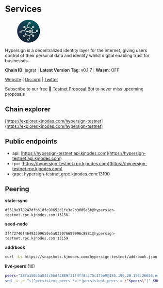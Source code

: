 # Services

<figure><img src="https://raw.githubusercontent.com/kj89/cosmos-images/main/logos/hypersign.png" alt=""><figcaption></figcaption></figure>

Hypersign is a decentralized identity layer for the internet, giving  users control of their personal data and identity whilst digital  enabling trust for businesses.

**Chain ID**: jagrat | **Latest Version Tag**: v0.1.7 | **Wasm**: OFF

[Website](https://hypersign.id) | [Discord](https://discord.gg/DmuUjMrHVw) | [Twitter](https://twitter.com/hypersignchain)



Subscribe to our free [🤖 Testnet Proposal Bot](https://t.me/kjnodes_testnet_proposal_bot) to never miss upcoming proposals


## Chain explorer
[https://explorer.kjnodes.com/hypersign-testnet](https://explorer.kjnodes.com/hypersign-testnet)

## Public endpoints

* api: [https://hypersign-testnet.api.kjnodes.com](https://hypersign-testnet.api.kjnodes.com)
* rpc: [https://hypersign-testnet.rpc.kjnodes.com](https://hypersign-testnet.rpc.kjnodes.com)
* grpc: hypersign-testnet.grpc.kjnodes.com:13190

## Peering

**state-sync**

```text
d5519e378247dfb61dfe90652d1fe3e2b3005a5b@hypersign-testnet.rpc.kjnodes.com:13156
```

**seed-node**

```text
3f472746f46493309650e5a033076689996c8881@hypersign-testnet.rpc.kjnodes.com:13159
```

**addrbook**
```bash
curl -Ls https://snapshots.kjnodes.com/hypersign-testnet/addrbook.json > $HOME/.hid-node/config/addrbook.json
```

**live-peers** (10)
```bash
peers="28fa150b5a843c9bdf2889f31f4ff8ac75c17be9@185.196.20.153:26656,ec5127072c252f7246fb66f7e7762423a23ff6bd@154.12.228.93:31656,d5519e378247dfb61dfe90652d1fe3e2b3005a5b@65.109.68.190:13156,23eff008c88dcc60ef9a71f2fb469c472679c35e@136.243.88.91:5040,54f5df8d6516ead7099191776d9ee2048e0ec947@95.214.53.46:26656,d92268c246e02a54103f7098b901b876c88f006e@5.161.130.108:26656,d7c9b9a3c3a6c5f4ccdfb37a8358755b277271c1@3.110.226.164:26656,5a09c55dbbb32b870645f56993e87403dfd17467@162.55.194.205:31656,bd2ae9f1c42183104719f7c44be078bb7d282a61@65.109.92.241:11056,fd06a873c4172105925ed89e632ff3f369740eed@18.188.21.237:26656"
sed -i -e "s|^persistent_peers *=.*|persistent_peers = \"$peers\"|" $HOME/.hid-node/config/config.toml
```
